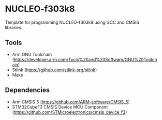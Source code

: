 # NUCLEO-f303k8
Template for programming NUCLEO-f303k8 using GCC and CMSIS libraries.

## Tools
- Arm GNU Toolchain (https://developer.arm.com/Tools%20and%20Software/GNU%20Toolchain)
- Stlink (https://github.com/stlink-org/stlink)
- Make

## Dependencies
- Arm CMSIS 5 (https://github.com/ARM-software/CMSIS_5)
- STM32CubeF3 CMSIS Device MCU Component (https://github.com/STMicroelectronics/cmsis_device_f3)
